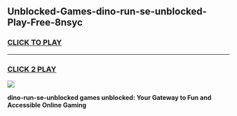 
## Unblocked-Games-dino-run-se-unblocked-Play-Free-8nsyc
<h3>
<a href="https://premium76.site?title=dino-run-se-unblocked&ref=12A">CLICK TO PLAY</a></h3>
<hr>

<h3>
<a href="https://premium76.site?title=dino-run-se-unblocked&ref=12A">CLICK 2 PLAY</a>
  
</h3>

<a href="https://premium76.site?title=dino-run-se-unblocked&ref=12A"><img src="https://clearcache.store/games.png"></a>


**dino-run-se-unblocked games unblocked: Your Gateway to Fun and Accessible Online Gaming**
